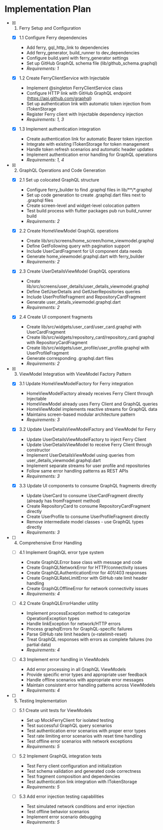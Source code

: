 # Implementation Plan

- [x] 1. Ferry Setup and Configuration
  - [x] 1.1 Configure Ferry dependencies
    - Add ferry, gql_http_link to dependencies
    - Add ferry_generator, build_runner to dev_dependencies  
    - Configure build.yaml with ferry_generator settings
    - Set up GitHub GraphQL schema file (lib/github_schema.graphql)
    - _Requirements: 1_

  - [x] 1.2 Create FerryClientService with Injectable
    - Implement @singleton FerryClientService class
    - Configure HTTP link with GitHub GraphQL endpoint (https://api.github.com/graphql)
    - Set up authentication link with automatic token injection from ITokenStorage
    - Register Ferry client with Injectable dependency injection
    - _Requirements: 1, 3_

  - [x] 1.3 Implement authentication integration
    - Create authentication link for automatic Bearer token injection
    - Integrate with existing ITokenStorage for token management
    - Handle token refresh scenarios and automatic header updates
    - Implement authentication error handling for GraphQL operations
    - _Requirements: 1, 4_

- [x] 2. GraphQL Operations and Code Generation
  - [x] 2.1 Set up colocated GraphQL structure
    - Configure ferry_builder to find .graphql files in lib/**/*.graphql
    - Set up code generation to create .graphql.dart files next to .graphql files
    - Create screen-level and widget-level colocation pattern
    - Test build process with flutter packages pub run build_runner build
    - _Requirements: 2_

  - [x] 2.2 Create HomeViewModel GraphQL operations
    - Create lib/src/screens/home_screen/home_viewmodel.graphql
    - Define GetFollowing query with pagination support
    - Include UserCardFragment for UI component data needs
    - Generate home_viewmodel.graphql.dart with ferry_builder
    - _Requirements: 2_

  - [x] 2.3 Create UserDetailsViewModel GraphQL operations
    - Create lib/src/screens/user_details/user_details_viewmodel.graphql
    - Define GetUserDetails and GetUserRepositories queries
    - Include UserProfileFragment and RepositoryCardFragment
    - Generate user_details_viewmodel.graphql.dart
    - _Requirements: 2_

  - [x] 2.4 Create UI component fragments
    - Create lib/src/widgets/user_card/user_card.graphql with UserCardFragment
    - Create lib/src/widgets/repository_card/repository_card.graphql with RepositoryCardFragment
    - Create lib/src/widgets/user_profile/user_profile.graphql with UserProfileFragment
    - Generate corresponding .graphql.dart files
    - _Requirements: 2_

- [x] 3. ViewModel Integration with ViewModel Factory Pattern
  - [x] 3.1 Update HomeViewModelFactory for Ferry integration
    - HomeViewModelFactory already receives Ferry Client through Injectable
    - HomeViewModel already uses Ferry Client and GraphQL queries
    - HomeViewModel implements reactive streams for GraphQL data
    - Maintains screen-based modular architecture pattern
    - _Requirements: 3_

  - [x] 3.2 Update UserDetailsViewModelFactory and ViewModel for Ferry
    - Update UserDetailsViewModelFactory to inject Ferry Client
    - Update UserDetailsViewModel to receive Ferry Client through constructor
    - Implement UserDetailsViewModel using queries from user_details_viewmodel.graphql.dart
    - Implement separate streams for user profile and repositories
    - Follow same error handling patterns as REST APIs
    - _Requirements: 3_

  - [x] 3.3 Update UI components to consume GraphQL fragments directly
    - Update UserCard to consume UserCardFragment directly (already has fromFragment method)
    - Create RepositoryCard to consume RepositoryCardFragment directly
    - Create UserProfile to consume UserProfileFragment directly
    - Remove intermediate model classes - use GraphQL types directly
    - _Requirements: 3_

- [ ] 4. Comprehensive Error Handling
  - [ ] 4.1 Implement GraphQL error type system
    - Create GraphQLError base class with message and code
    - Create GraphQLNetworkError for HTTP/connectivity issues
    - Create GraphQLAuthenticationError for 401/403 responses  
    - Create GraphQLRateLimitError with GitHub rate limit header handling
    - Create GraphQLOfflineError for network connectivity issues
    - _Requirements: 4_

  - [ ] 4.2 Create GraphQLErrorHandler utility
    - Implement processException method to categorize OperationException types
    - Handle linkException for network/HTTP errors
    - Process graphqlErrors for GraphQL-specific failures
    - Parse GitHub rate limit headers (x-ratelimit-reset)
    - Treat GraphQL responses with errors as complete failures (no partial data)
    - _Requirements: 4_

  - [ ] 4.3 Implement error handling in ViewModels  
    - Add error processing in all GraphQL ViewModels
    - Provide specific error types and appropriate user feedback
    - Handle offline scenarios with appropriate error messages
    - Maintain consistent error handling patterns across ViewModels
    - _Requirements: 4_

- [ ] 5. Testing Implementation
  - [ ] 5.1 Create unit tests for ViewModels
    - Set up MockFerryClient for isolated testing
    - Test successful GraphQL query scenarios
    - Test authentication error scenarios with proper error types
    - Test rate limiting error scenarios with reset time handling
    - Test offline error scenarios with network exceptions
    - _Requirements: 5_

  - [ ] 5.2 Implement GraphQL integration tests
    - Test Ferry client configuration and initialization
    - Test schema validation and generated code correctness
    - Test fragment composition and dependencies
    - Test authentication link integration with ITokenStorage
    - _Requirements: 5_

  - [ ] 5.3 Add error injection testing capabilities
    - Test simulated network conditions and error injection
    - Test offline behavior scenarios
    - Implement error scenario debugging
    - _Requirements: 5_